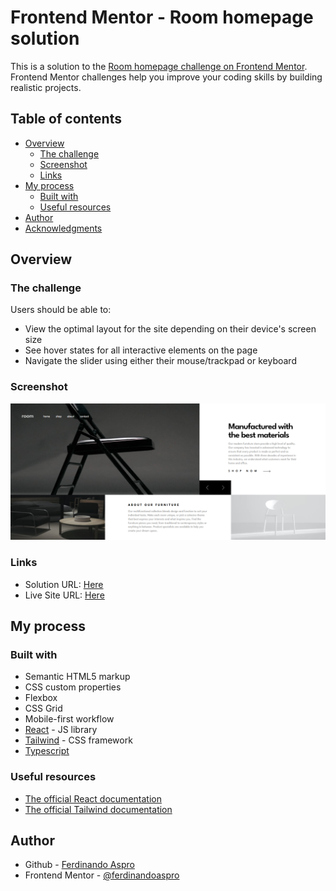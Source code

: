 # Frontend Mentor - Room homepage solution

This is a solution to the [Room homepage challenge on Frontend Mentor](https://www.frontendmentor.io/challenges/room-homepage-BtdBY_ENq). Frontend Mentor challenges help you improve your coding skills by building realistic projects. 

## Table of contents

- [Overview](#overview)
  - [The challenge](#the-challenge)
  - [Screenshot](#screenshot)
  - [Links](#links)
- [My process](#my-process)
  - [Built with](#built-with)
  - [Useful resources](#useful-resources)
- [Author](#author)
- [Acknowledgments](#acknowledgments)

## Overview

### The challenge

Users should be able to:

- View the optimal layout for the site depending on their device's screen size
- See hover states for all interactive elements on the page
- Navigate the slider using either their mouse/trackpad or keyboard

### Screenshot

![](./screenshot.png)

### Links

- Solution URL: [Here](https://github.com/ferdinandoaspro/room-homepage)
- Live Site URL: [Here](https://room-homepage-seven-black.vercel.app/)

## My process

### Built with

- Semantic HTML5 markup
- CSS custom properties
- Flexbox
- CSS Grid
- Mobile-first workflow
- [React](https://react.dev/) - JS library
- [Tailwind](https://tailwindcss.com/) - CSS framework
- [Typescript](https://www.typescriptlang.org/)

### Useful resources

- [The official React documentation](https://react.dev/)
- [The official Tailwind documentation](https://tailwindcss.com/docs/installation)

## Author

- Github - [Ferdinando Aspro](https://github.com/ferdinandoaspro)
- Frontend Mentor - [@ferdinandoaspro](https://www.frontendmentor.io/profile/ferdinandoaspro)
